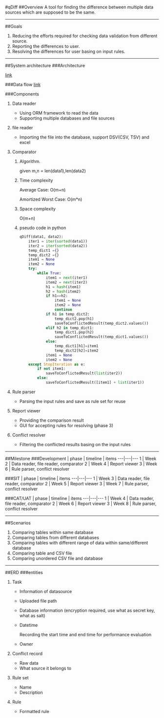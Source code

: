 #qDiff
##Overview
A tool for finding the difference between multiple data sources which are supposed to be the same.

---
##Goals
1. Reducing the efforts required for checking data validation from different source.
1. Reporting the differences to user.
1. Resolving the differences for user basing on input rules.

---
##System architecture
###Architecture

<a href="https://drive.google.com/open?id=1GzHV_wweiGHNRarZlgLIKfL8TgOqlY5i">link</a>

###Data flow
<a href="https://drive.google.com/open?id=1rTqiyL6w3TEEVXfZsxA1inN8pERg8vrF">link</a>


###Components
1. Data reader
    * Using ORM framework to read the data
    * Supporting multiple databases and file sources
1. file reader
    * Importing the file into the database, support  DSV(CSV, TSV) and excel
1. Comparator
    
    1. Algorithm.

        given m,n = len(data1),len(data2)
    
    1. Time complexity
    
        Average Case: O(m+n)

        Amortized Worst Case: O(m*n)

    1. Space complexity

        O(m+n)

    1. pseudo code in python

        ```python
        qDiff(data1, data2):
            iter1 = iter(sorted(data1))
            iter2 = iter(sorted(data2))
            temp_dict1 ={}
            temp_dict2 ={}
            item1 = None
            item2 = None
            try:
                while True:
                    item1 = next(iter1)
                    item2 = next(iter2)
                    h1 = hash(item1)
                    h2 = hash(item2)
                    if h1==h2:
                        item1 = None
                        item2 = None
                        continue
                    if h1 in temp_dict2:
                        temp_dict2.pop(h1)
                        saveToConflictedResult(temp_dict2.values())
                    elif h2 in temp_dict1:
                        temp_dict1.pop(h2) 
                        saveToConflictedResult(temp_dict1.values())
                    else:
                        temp_dict1[h1]=item1
                        temp_dict2[h2]=item2
                    item1 = None
                    item2 = None
            except StopIteration as e:
                if not item1:
                    saveToConflictedResult(list(iter2))
                else:
                    saveToConflictedResult([item1] + list(iter1))
        ```


1. Rule parser
    * Parsing the input rules and save as rule set for reuse

1. Report viewer
    * Providing the comparison result    
    * GUI for accepting rules for resolving (phase 3)

1. Conflict resolver
    * Filtering the conflicted results basing on the input rules

---

##Milestone
###Development
| phase | timeline | items
---|---|---
1 | Week 2 | Data reader, file reader, comparator
2 | Week 4 | Report viewer
3 | Week 6 | Rule parser, conflict resolver

###SIT
| phase | timeline | items
---|---|---
1 | Week 3 | Data reader, file reader, comparator
2 | Week 5 | Report viewer
3 | Week 7 | Rule parser, conflict resolver

###CAT/UAT
| phase | timeline | items
---|---|---
1 | Week 4 | Data reader, file reader, comparator
2 | Week 6 | Report viewer
3 | Week 8 | Rule parser, conflict resolver

---
##Scenarios
1. Comparing tables within same database
1. Comparing tables from different databases
1. Comparing tables with different range of data within same/different database
1. Comparing table and CSV file
1. Comparing unordered CSV file and database 
---

##ERD
###entities	
1. Task

    * Information of datasource
    * Uploaded file path
    * Database information (encryption required, use what as secret key, what as salt) 
    * Datetime

        Recording the start time and end time for performance evaluation
    * Owner 

1. Conflict record
    * Raw data
    * What source it belongs to
1. Rule set
    * Name 
    * Description
1. Rule
    * Formatted rule
